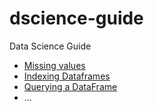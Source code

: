 # dscience-guide
Data Science Guide

- [Missing values](https://www.coursera.org/learn/python-data-analysis/lecture/Sg47m/missing-values)
- [Indexing Dataframes](https://www.coursera.org/learn/python-data-analysis/lecture/w8ZNA/indexing-dataframes)
- [Querying a DataFrame](https://www.coursera.org/learn/python-data-analysis/lecture/SnkqS/querying-a-dataframe)
- ...
